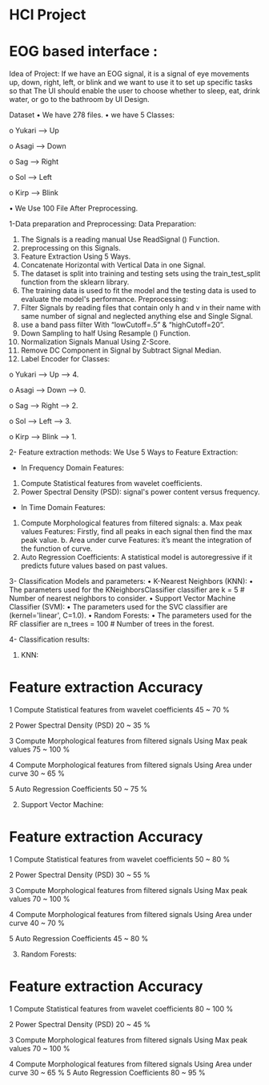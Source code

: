 # HCI Project
# EOG based interface :

Idea of Project:
If we have an EOG signal, it is a signal of eye movements up, down, right, left, or blink and we want to use it to set up specific tasks so that The UI should enable the user to choose whether to sleep, eat, drink water, or go to the bathroom by UI Design.

Dataset
•	We have 278 files. 
•	we have 5 Classes:

o	Yukari --> Up

o	Asagi --> Down

o	Sag --> Right 

o	Sol --> Left

o	Kirp --> Blink

•	We Use 100 File After Preprocessing.

1-Data preparation and Preprocessing:
Data Preparation:
1)	The Signals is a reading manual Use ReadSignal () Function.
2)	preprocessing on this Signals.
3)	Feature Extraction Using 5 Ways.
4)	Concatenate Horizontal with Vertical Data in one Signal.
5)	The dataset is split into training and testing sets using the train_test_split function from the sklearn library.
6)	The training data is used to fit the model and the testing data is used to evaluate the model's performance.
Preprocessing:
1)	Filter Signals by reading files that contain only h and v in their name with same number of signal and neglected anything else and Single Signal.
2)	use a band pass filter With “lowCutoff=.5” & “highCutoff=20”. 
3)	Down Sampling to half Using Resample () Function.
4)	Normalization Signals Manual Using Z-Score.
5)	Remove DC Component in Signal by Subtract Signal Median.
6)	Label Encoder for Classes:

o	Yukari --> Up --> 4.

o	Asagi --> Down --> 0.

o	Sag --> Right --> 2.

o	Sol --> Left --> 3.

o	Kirp --> Blink --> 1.


2- Feature extraction methods: 
We Use 5 Ways to Feature Extraction:
- In Frequency Domain Features: 
1)	Compute Statistical features from wavelet coefficients.
2)	Power Spectral Density (PSD): signal's power content versus frequency.

- In Time Domain Features:
1)	Compute Morphological features from filtered signals:
a.	Max peak values Features: Firstly, find all peaks in each signal then find the max peak value.
b.	Area under curve Features: it’s meant the integration of the function of curve.
2)	Auto Regression Coefficients: A statistical model is autoregressive if it predicts future values based on past values.

3- Classification Models and parameters:
•	K-Nearest Neighbors (KNN):
•	The parameters used for the KNeighborsClassifier classifier are k = 5 # Number of nearest neighbors to consider.
•	Support Vector Machine Classifier (SVM):
•	The parameters used for the SVC classifier are (kernel='linear', C=1.0).
•	Random Forests:
•	The parameters used for the RF classifier are n_trees = 100 # Number of trees in the forest.

4- Classification results:
1)	KNN:
#	Feature extraction	Accuracy
1	Compute Statistical features from wavelet coefficients	45 ~ 70 %

2	Power Spectral Density (PSD)	20 ~ 35 %

3	Compute Morphological features from filtered signals Using Max peak values	75 ~ 100 %

4	Compute Morphological features from filtered signals Using Area under curve	30 ~ 65 %

5	Auto Regression Coefficients	50 ~ 75 %

2)	Support Vector Machine:
#	Feature extraction	Accuracy
1	Compute Statistical features from wavelet coefficients	50 ~ 80 %

2	Power Spectral Density (PSD)	30 ~ 55 %

3	Compute Morphological features from filtered signals Using Max peak values	70 ~ 100 %

4	Compute Morphological features from filtered signals Using Area under curve	40 ~ 70 %

5	Auto Regression Coefficients	45 ~ 80 %

3)	Random Forests:
#	Feature extraction	Accuracy

1	Compute Statistical features from wavelet coefficients 	80 ~ 100 %

2	Power Spectral Density (PSD)	20 ~ 45 %

3	Compute Morphological features from filtered signals Using Max peak values	70 ~ 100 %

4	Compute Morphological features from filtered signals Using Area under curve	30 ~ 65 %
5	Auto Regression Coefficients	80 ~ 95 %

